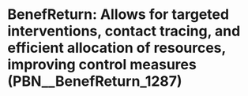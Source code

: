 # BenefReturn: __Allows for targeted interventions, contact tracing, and efficient allocation of resources, improving control measures__ (PBN__BenefReturn_1287)

